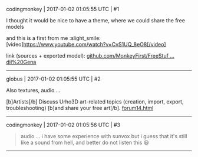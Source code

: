codingmonkey | 2017-01-02 01:05:55 UTC | #1

I thought it would be nice to have a theme, where we could share the free models


and this is a first from me :slight_smile:
[video]https://www.youtube.com/watch?v=CvS1UQ_8eO8[/video]

link (sources + exported model):
[github.com/MonkeyFirst/FreeStuf ... dil%20Gena](https://github.com/MonkeyFirst/FreeStuff/tree/master/Krokodil%20Gena)

-------------------------

globus | 2017-01-02 01:05:55 UTC | #2

Also textures, audio ...

[b]Artists[/b]
 Discuss Urho3D art-related topics (creation, import, export, troubleshooting) [b]and share your free art[/b].
[forum14.html](http://urho3d.prophpbb.com/forum14.html)

-------------------------

codingmonkey | 2017-01-02 01:05:56 UTC | #3

>audio ...
i have some experience with sunvox but i guess that it's still like a sound from hell, and better do not listen this  :laughing:

-------------------------

